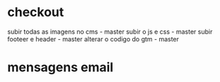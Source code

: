 # checkout
subir todas as imagens no cms - master
subir o js e css - master
subir footeer e header - master
alterar o codigo do gtm - master

# mensagens email